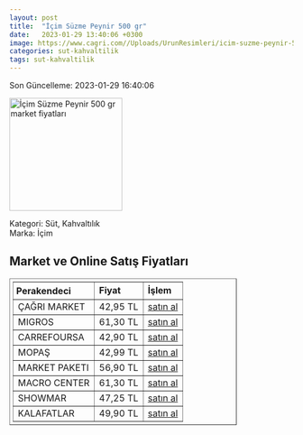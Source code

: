 ```yaml
---
layout: post
title:  "İçim Süzme Peynir 500 gr"
date:   2023-01-29 13:40:06 +0300
image: https://www.cagri.com//Uploads/UrunResimleri/icim-suzme-peynir-500-gr-bc-473.jpg
categories: sut-kahvaltilik
tags: sut-kahvaltilik
---
```


Son Güncelleme: 2023-01-29 16:40:06

<img src="https://www.cagri.com//Uploads/UrunResimleri/icim-suzme-peynir-500-gr-bc-473.jpg" width="200" alt="İçim Süzme Peynir 500 gr market fiyatları" />

Kategori: Süt, Kahvaltılık
<br />
Marka: İçim

<h2>Market ve Online Satış Fiyatları</h2>

<table border="1" style="padding: 5px;width:80%;">
  <tr>
    <td style="padding: 5px;"><strong>Perakendeci</strong></td>
    <td><strong>Fiyat</strong></td>
    <td><strong>İşlem</strong></td>
  </tr>
  <tr>
              <td title="Çağrı Market">ÇAĞRI MARKET</td>
              <td>42,95 TL</td>
              <td><a title="Çağrı Market" target="_blank" href="https://www.cagri.com/icim-suzme-peynir-500-gr">satın al</a></td>
            </tr><tr>
              <td title="Migros">MIGROS</td>
              <td>61,30 TL</td>
              <td><a title="Migros" target="_blank" href="https://www.migros.com.tr/icim-suzme-peynir-500-g-p-98da05">satın al</a></td>
            </tr><tr>
              <td title="CarrefourSA">CARREFOURSA</td>
              <td>42,90 TL</td>
              <td><a title="CarrefourSA" target="_blank" href="https://www.carrefoursa.com/icim-suzme-beyaz-peynir-500-g-p-30053405">satın al</a></td>
            </tr><tr>
              <td title="Mopaş">MOPAŞ</td>
              <td>42,99 TL</td>
              <td><a title="Mopaş" target="_blank" href="https://www.mopas.com.tr/icim-suzme-peynir-500-gr/p/494664">satın al</a></td>
            </tr><tr>
              <td title="Market Paketi">MARKET PAKETI</td>
              <td>56,90 TL</td>
              <td><a title="Market Paketi" target="_blank" href="https://www.marketpaketi.com.tr/icim-suzme-beyaz-peynir-500-gr-p-543417">satın al</a></td>
            </tr><tr>
              <td title="Macro Center">MACRO CENTER</td>
              <td>61,30 TL</td>
              <td><a title="Macro Center" target="_blank" href="https://www.macrocenter.com.tr/icim-suzme-peynir-500-g-p-98da05">satın al</a></td>
            </tr><tr>
              <td title="Showmar">SHOWMAR</td>
              <td>47,25 TL</td>
              <td><a title="Showmar" target="_blank" href="https://www.showmar.com.tr/urun/icim-suzme-b-peynir-500gr">satın al</a></td>
            </tr><tr>
              <td title="Kalafatlar">KALAFATLAR</td>
              <td>49,90 TL</td>
              <td><a title="Kalafatlar" target="_blank" href="https://www.kalafatlar.com/urun/icim-suzme-peynir-500-gr">satın al</a></td>
            </tr>
</table>
